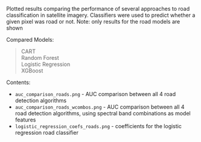 Plotted results comparing the performance of several approaches to road classification in satellite imagery. Classifiers were used to predict whether a given pixel was road or not. Note: only results for the road models are shown

Compared Models:
> CART <br /> Random Forest <br /> Logistic Regression <br /> XGBoost

Contents:
* `auc_comparison_roads.png` - AUC comparison between all 4 road detection algorithms
* `auc_comparison_roads_wcombos.png` - AUC comparison between all 4 road detection algorithms, using spectral band combinations as model features
* `logistic_regression_coefs_roads.png` - coefficients for the logistic regression road classifier
